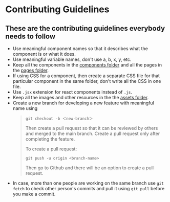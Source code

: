 # Contributing Guidelines

## These are the contributing guidelines everybody needs to follow

- Use meaningful component names so that it describes what the component is or what it does.
- Use meaningful variable names, don't use a, b, x, y, etc.
- Keep all the components in the [components folder](/src/components/) and all the pages in the [pages folder](/src/pages/).
- If using CSS for a component, then create a separate CSS file for that particular component in the same folder, don't write all the CSS in one file.
- Use `.jsx` extension for react components instead of `.js`.
- Keep all the images and other resources in the the [assets folder](/src/assets/).
- Create a new branch for developing a new feature with meaningful name using
  > `git checkout -b ＜new-branch＞`
  >
  > Then create a pull request so that it can be reviewed by others and merged to the main branch. Create a pull request only after completing the feature.
  >
  > To create a pull request:
  >
  > `git push -u origin <branch-name>`
  >
  > Then go to Github and there will be an option to create a pull request.
- In case, more than one people are working on the same branch use `git fetch` to check other person's commits and pull it using `git pull` before you make a commit.
